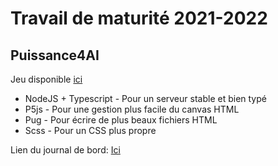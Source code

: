 # Travail de maturité 2021-2022
## Puissance4AI

Jeu disponible [ici](https://dev.deneria.net/tm)

- NodeJS + Typescript - Pour un serveur stable et bien typé
- P5js - Pour une gestion plus facile du canvas HTML
- Pug - Pour écrire de plus beaux fichiers HTML
- Scss - Pour un CSS plus propre

Lien du journal de bord: [Ici](https://docs.google.com/document/d/1lEe5bYGYH94VWgRidwPF3whwzYEOKtK4pxpB0La8qko/edit?usp=sharing)